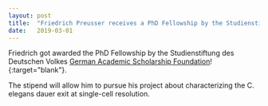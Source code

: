 ```yaml
---
layout: post
title:  "Friedrich Preusser receives a PhD Fellowship by the Studienstiftung"
date:   2019-03-01    
---
```

Friedrich got awarded the PhD Fellowship by the Studienstiftung des Deutschen Volkes [German Academic Scholarship Foundation](https://www.studienstiftung.de/en/)!{:target="blank"}.

The stipend will allow him to pursue his project about characterizing the C. elegans dauer exit at single-cell resolution.
